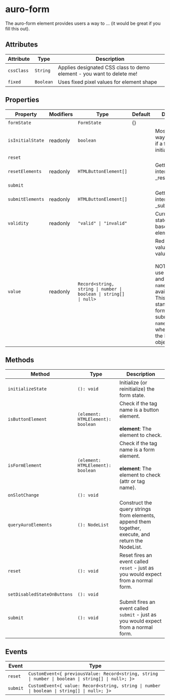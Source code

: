 # auro-form

The auro-form element provides users a way to ... (it would be great if you fill this out).

## Attributes

| Attribute  | Type      | Description                                      |
|------------|-----------|--------------------------------------------------|
| `cssClass` | `String`  | Applies designated CSS class to demo element - you want to delete me! |
| `fixed`    | `Boolean` | Uses fixed pixel values for element shape        |

## Properties

| Property         | Modifiers | Type                                             | Default | Description                                      |
|------------------|-----------|--------------------------------------------------|---------|--------------------------------------------------|
| `formState`      |           | `FormState`                                      | {}      |                                                  |
| `isInitialState` | readonly  | `boolean`                                        |         | Mostly internal way to determine if a form is in the initial state. |
| `reset`          |           |                                                  |         |                                                  |
| `resetElements`  | readonly  | `HTMLButtonElement[]`                            |         | Getter for internal _resetElements.              |
| `submit`         |           |                                                  |         |                                                  |
| `submitElements` | readonly  | `HTMLButtonElement[]`                            |         | Getter for internal _submitElements.             |
| `validity`       | readonly  | `"valid" \| "invalid"`                           |         | Current validity state of the form, based on form element events. |
| `value`          | readonly  | `Record<string, string \| number \| boolean \| string[] \| null>` |         | Reduce the form value into a key-value pair.<br /><br />NOTE: form keys use `name` first, and `id` second if `name` is not available.<br />This follows standard HTML5 form behavior - submission uses `name` by default when creating<br />the FormData object. |

## Methods

| Method                      | Type                              | Description                                      |
|-----------------------------|-----------------------------------|--------------------------------------------------|
| `initializeState`           | `(): void`                        | Initialize (or reinitialize) the form state.     |
| `isButtonElement`           | `(element: HTMLElement): boolean` | Check if the tag name is a button element.<br /><br />**element**: The element to check. |
| `isFormElement`             | `(element: HTMLElement): boolean` | Check if the tag name is a form element.<br /><br />**element**: The element to check (attr or tag name). |
| `onSlotChange`              | `(): void`                        |                                                  |
| `queryAuroElements`         | `(): NodeList`                    | Construct the query strings from elements, append them together, execute, and return the NodeList. |
| `reset`                     | `(): void`                        | Reset fires an event called `reset` - just as you would expect from a normal form. |
| `setDisabledStateOnButtons` | `(): void`                        |                                                  |
| `submit`                    | `(): void`                        | Submit fires an event called `submit` - just as you would expect from a normal form. |

## Events

| Event    | Type                                             |
|----------|--------------------------------------------------|
| `reset`  | `CustomEvent<{ previousValue: Record<string, string \| number \| boolean \| string[] \| null>; }>` |
| `submit` | `CustomEvent<{ value: Record<string, string \| number \| boolean \| string[] \| null>; }>` |
